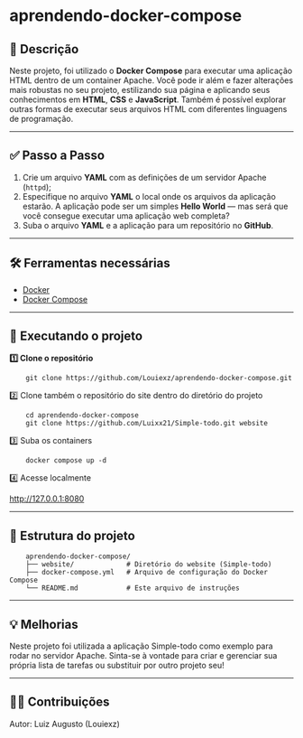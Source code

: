 # aprendendo-docker-compose

## 📌 Descrição

Neste projeto, foi utilizado o **Docker Compose** para executar uma aplicação HTML dentro de um container Apache. Você pode ir além e fazer alterações mais robustas no seu projeto, estilizando sua página e aplicando seus conhecimentos em **HTML**, **CSS** e **JavaScript**. Também é possível explorar outras formas de executar seus arquivos HTML com diferentes linguagens de programação.

---

## ✅ Passo a Passo

1. Crie um arquivo **YAML** com as definições de um servidor Apache (`httpd`);
2. Especifique no arquivo **YAML** o local onde os arquivos da aplicação estarão. A aplicação pode ser um simples **Hello World** — mas será que você consegue executar uma aplicação web completa?
3. Suba o arquivo **YAML** e a aplicação para um repositório no **GitHub**.

---

## 🛠️ Ferramentas necessárias

- [Docker](https://www.docker.com/)
- [Docker Compose](https://docs.docker.com/compose/)

---

## 🚀 Executando o projeto

**1️⃣ Clone o repositório**

        git clone https://github.com/Louiexz/aprendendo-docker-compose.git

2️⃣ Clone também o repositório do site dentro do diretório do projeto

        cd aprendendo-docker-compose
        git clone https://github.com/Luixx21/Simple-todo.git website

3️⃣ Suba os containers

        docker compose up -d

4️⃣ Acesse localmente

http://127.0.0.1:8080

---

## 📂 Estrutura do projeto

        aprendendo-docker-compose/
        ├── website/             # Diretório do website (Simple-todo)
        ├── docker-compose.yml   # Arquivo de configuração do Docker Compose
        └── README.md            # Este arquivo de instruções

---

## 💡 Melhorias

Neste projeto foi utilizada a aplicação Simple-todo como exemplo para rodar no servidor Apache. Sinta-se à vontade para criar e gerenciar sua própria lista de tarefas ou substituir por outro projeto seu!

---

## 👨‍💻 Contribuições

Autor: Luiz Augusto (Louiexz)
